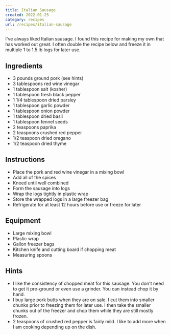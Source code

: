 ```yaml
---
title: Italian Sausage
created: 2022-01-25
category: recipes
url: /recipes/italian-sausage
---
```


I've always liked Italian sausage. I found this recipe for making my own that has worked out great. I often double the recipe below and freeze it in multiple 1 to 1.5 lb logs for later use.

## Ingredients

- 3 pounds ground pork (see hints)
- 3 tablespoons red wine vinegar
- 1 tablespoon salt (kosher)
- 1 tablespoon fresh black pepper
- 1 1/4 tablespoon dried parsley
- 1 tablespoon garlic powder
- 1 tablespoon onion powder
- 1 tablespoon dried basil
- 1 tablespoon fennel seeds
- 2 teaspoons paprika
- 2 teaspoons crushed red pepper
- 1/2 teaspoon dried oregano
- 1/2 teaspoon dried thyme

## Instructions

- Place the pork and red wine vinegar in a mixing bowl
- Add all of the spices
- Kneed until well combined
- Form the sausage into logs
- Wrap the logs tightly in plastic wrap
- Store the wrapped logs in a large freezer bag
- Refrigerate for at least 12 hours before use or freeze for later

## Equipment

- Large mixing bowl
- Plastic wrap
- Gallon freezer bags
- Kitchen knife and cutting board if chopping meat
- Measuring spoons

## Hints

- I like the consistency of chopped meat for this sausage. You don't need to get it pre-ground or even use a grinder. You can instead chop it by hand.
- I buy large pork butts when they are on sale. I cut them into smaller chunks prior to freezing them for later use. I then take the smaller chunks out of the freezer and chop them while they are still mostly frozen.
- 2 teaspoons of crushed red pepper is fairly mild. I like to add more when I am cooking depending up on the dish.
